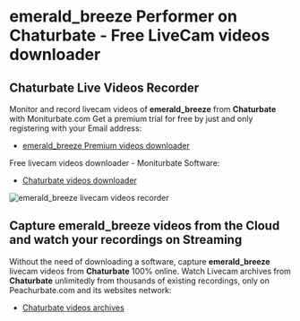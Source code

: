 # emerald_breeze Performer on Chaturbate - Free LiveCam videos downloader

## Chaturbate Live Videos Recorder

Monitor and record livecam videos of **emerald_breeze** from **Chaturbate** with Moniturbate.com
Get a premium trial for free by just and only registering with your Email address:
* [emerald_breeze Premium videos downloader](https://moniturbate.com/request-demo-licence-key.html)

Free livecam videos downloader - Moniturbate Software:
* [Chaturbate videos downloader](https://moniturbate.com/moniturbate-download-software.html)

![emerald_breeze livecam videos recorder](https://peachurnet.com/templates/moniturbate-software.png)


## Capture emerald_breeze videos from the Cloud and watch your recordings on Streaming

Without the need of downloading a software, capture **emerald_breeze** livecam videos from **Chaturbate** 100% online.
Watch Livecam archives from **Chaturbate** unlimitedly from thousands of existing recordings, only on Peachurbate.com and its websites network:
* [Chaturbate videos archives](https://peachurnet.com/)